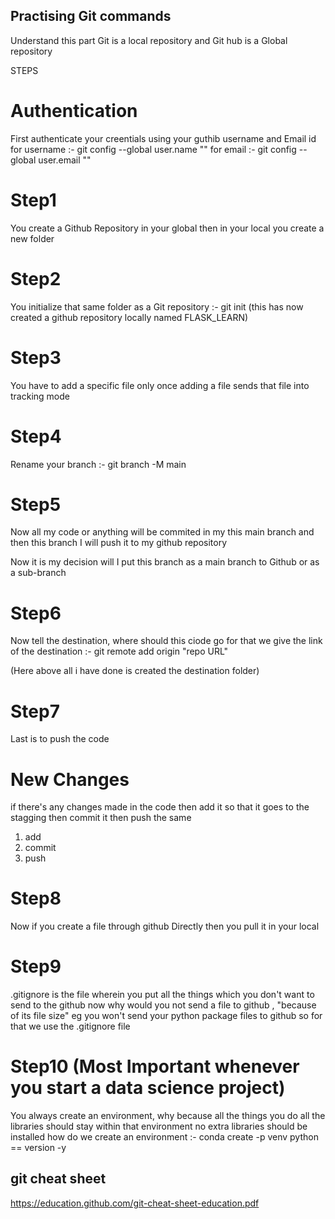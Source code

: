 ## Practising Git commands
Understand this part Git is a local repository and Git hub is a Global repository

STEPS

# Authentication
First authenticate your creentials using your guthib username and Email id
for username :-  git config --global user.name ""
for email    :-  git config --global user.email ""

# Step1
You create a Github Repository in your global then in your local you create a new folder

# Step2
You initialize that same folder as a Git repository :-  git init (this has now created a github repository locally named FLASK_LEARN)

# Step3
You have to add a specific file only once adding a file sends that file into tracking mode 

# Step4
Rename your branch  :- git branch -M main

# Step5
Now all my code or anything will be commited in my this main branch and then this branch I will push it to my github repository 

Now it is my decision will I put this branch as a main branch to Github or as a sub-branch

# Step6
Now tell the destination, where should this ciode go for that we give the link of the destination
:- git remote add origin "repo URL"

(Here above all i have done is created the destination folder)

# Step7
Last is to push the code 


# New Changes 
if there's any changes made in the code then add it so that it goes to the stagging then commit it then push the same

1) add 
2) commit
3) push

# Step8
Now if you create a file through github Directly then you pull it in your local

# Step9
.gitignore is the file wherein you put all the things which you don't want to send to the github now why would you not send a file to github , "because of its file size"
eg you won't send your python package files to github so for that we use the .gitignore file 

# Step10 (Most Important whenever you start a data science project)
You always create an environment, why because all the things you do all the libraries should stay within that environment no extra libraries should be installed how do we create an environment 
:- conda create -p venv python == version -y

## git cheat sheet
https://education.github.com/git-cheat-sheet-education.pdf



